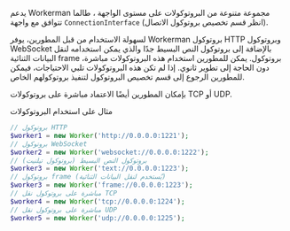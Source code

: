 يدعم Workerman مجموعة متنوعة من البروتوكولات على مستوى الواجهة ، طالما تتوافق مع واجهة ```ConnectionInterface``` (انظر قسم تخصيص بروتوكول الاتصال). 

لسهولة الاستخدام من قبل المطورين، يوفر Workerman بروتوكول HTTP وبروتوكول WebSocket بالإضافة إلى بروتوكول النص البسيط جدًا والذي يمكن استخدامه لنقل البيانات الثنائية frame بروتوكول. يمكن للمطورين استخدام هذه البروتوكولات مباشرة، دون الحاجة إلى تطوير ثانوي. إذا لم تكن هذه البروتوكولات تلبي الاحتياجات، فيمكن للمطورين الرجوع إلى قسم تخصيص البروتوكول لتنفيذ بروتوكولهم الخاص. 

بإمكان المطورين أيضًا الاعتماد مباشرة على بروتوكولات TCP أو UDP.

مثال على استخدام البروتوكولات
```php
// بروتوكول HTTP
$worker1 = new Worker('http://0.0.0.0:1221');
// بروتوكول WebSocket
$worker2 = new Worker('websocket://0.0.0.0:1222');
// بروتوكول النص البسيط (بروتوكول تيلنيت)
$worker3 = new Worker('text://0.0.0.0:1223');
// بروتوكول frame (يُستخدم لنقل البيانات الثنائية)
$worker3 = new Worker('frame://0.0.0.0:1223');
// مباشرة على بروتوكول نقل TCP
$worker4 = new Worker('tcp://0.0.0.0:1224');
// مباشرة على بروتوكول نقل UDP
$worker5 = new Worker('udp://0.0.0.0:1225');
```
